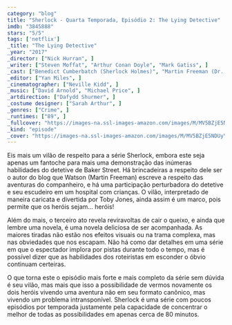 ```yaml
---
category: "blog"
title: "Sherlock - Quarta Temporada, Episódio 2: The Lying Detective"
imdb: "3845888"
stars: "5/5"
tags: ['netflix']
_title: "The Lying Detective"
_year: "2017"
_director: ["Nick Hurran", ]
_writer: ["Steven Moffat", "Arthur Conan Doyle", "Mark Gatiss", ]
_cast: ["Benedict Cumberbatch (Sherlock Holmes)", "Martin Freeman (Dr. John Watson)", "Una Stubbs (Mrs. Hudson)", "Rupert Graves (DI Lestrade)", "Mark Gatiss (Mycroft Holmes)", "Louise Brealey (Molly Hooper)", "Amanda Abbington (Mary Watson)", "Toby Jones (Culverton Smith)", "Lindsay Duncan (Lady Smallwood)", ]
_editor: ["Yan Miles", ]
_cinematographer: ["Neville Kidd", ]
_music: ["David Arnold", "Michael Price", ]
_artdirection: ["Dafydd Shurmer", ]
_costume designer: ["Sarah Arthur", ]
_genres: ["Crime", ]
_runtimes: ["89", ]
_fullcover: "https://images-na.ssl-images-amazon.com/images/M/MV5BZjE5NDUyYjctOGExYy00ZWI2LTkyNzctODFhYjE4NmI0OTJjL2ltYWdlL2ltYWdlXkEyXkFqcGdeQXVyMjExMjk0ODk@.jpg"
_kind: "episode"
_cover: "https://images-na.ssl-images-amazon.com/images/M/MV5BZjE5NDUyYjctOGExYy00ZWI2LTkyNzctODFhYjE4NmI0OTJjL2ltYWdlL2ltYWdlXkEyXkFqcGdeQXVyMjExMjk0ODk@._V1._SX100_SY56_.jpg"
---
```

Eis mais um vilão de respeito para a série Sherlock, embora este seja apenas um fantoche para mais uma demonstração das inúmeras habilidades do detetive de Baker Street. Há brincadeiras a respeito dele ser o autor do blog que Watson (Martin Freeman) escreve a respeito das aventuras do companheiro, e há uma participação perturbadora do detetive e seu escudeiro em um hospital com crianças. O vilão, interpretado de maneira caricata e divertida por Toby Jones, ainda assim é um marco, pois permite que os heróis sejam... heróis!

Além do mais, o terceiro ato revela reviravoltas de cair o queixo, e ainda que lembre uma novela, é uma novela deliciosa de ser acompanhada. As maiores tiradas não estão nos efeitos visuais ou na trama complexa, mas nas obviedades que nos escapam. Não há como dar detalhes em uma série em que o espectador implora por pistas durante todo o tempo, mas é possível dizer que as habilidades dos roteiristas em esconder o óbvio continuam certeiras.

O que torna este o episódio mais forte e mais completo da série sem dúvida é seu vilão, mas mais que isso a possibilidade de vermos novamente os dois heróis vivendo uma aventura não em seu formato canônico, mas vivendo um problema intransponível. Sherlock é uma série com poucos episódios por temporada justamente pela capacidade de concentrar o melhor de todas as possibilidades em apenas cerca de 80 minutos.
